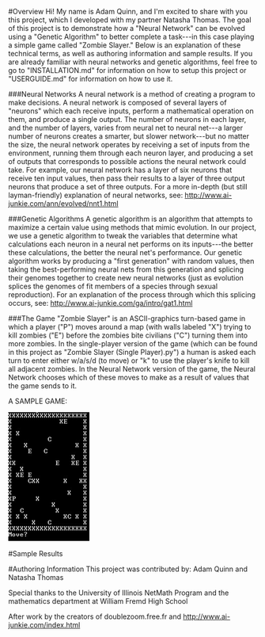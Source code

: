 
#Overview
  Hi! My name is Adam Quinn, and I'm excited to share with you this project, which I developed with my partner Natasha Thomas. The goal of this project is to demonstrate how a "Neural Network" can be evolved using a "Genetic Algorithm" to better complete a task---in this case playing a simple game called "Zombie Slayer." Below is an explanation of these technical terms, as well as authoring information and sample results. If you are already familiar with neural networks and genetic algorithms, feel free to go to "INSTALLATION.md" for information on how to setup this project or "USERGUIDE.md" for information on how to use it.
  
###Neural Networks
  A neural network is a method of creating a program to make decisions. A neural network is composed of several layers of "neurons" which each receive inputs, perform a mathematical operation on them, and produce a single output. The number of neurons in each layer, and the number of layers, varies from neural net to neural net---a larger number of neurons creates a smarter, but slower network---but no matter the size, the neural network operates by receiving a set of inputs from the environment, running them through each neuron layer, and producing a set of outputs that corresponds to possible actions the neural network could take. For example, our neural network has a layer of six neurons that receive ten input values, then pass their results to a layer of three output neurons that produce a set of three outputs.
  For a more in-depth (but still layman-friendly) explanation of neural networks, see: 
  http://www.ai-junkie.com/ann/evolved/nnt1.html
  
###Genetic Algorithms
  A genetic algorithm is an algorithm that attempts to maximize a certain value using methods that mimic evolution. In our project, we use a genetic algorithm to tweak the variables that determine what calculations each neuron in a neural net performs on its inputs---the better these calculations, the better the neural net's performance. Our genetic algorithm works by producing a "first generation" with random values, then taking the best-performing neural nets from this generation and splicing their genomes together to create new neural networks (just as evolution splices the genomes of fit members of a species through sexual reproduction). For an explanation of the process through which this splicing occurs, see: http://www.ai-junkie.com/ga/intro/gat1.html
  
###The Game
  "Zombie Slayer" is an ASCII-graphics turn-based game in which a player ("P") moves around a map (with walls labeled "X") trying to kill zombies ("E") before the zombies bite civilians ("C") turning them into more zombies. In the single-player version of the game (which can be found in this project as "Zombie Slayer (Single Player).py") a human is asked each turn to enter either w/a/s/d (to move) or "k" to use the player's knife to kill all adjacent zombies. In the Neural Network version of the game, the Neural Network chooses which of these moves to make as a result of values that the game sends to it.
  
  A SAMPLE GAME:
  
![Alt text](SampleGame.JPG "A Sample Game")


#Sample Results

#Authoring Information
This project was contributed by: Adam Quinn and Natasha Thomas

Special thanks to the University of Illinois NetMath Program and the mathematics department at William Fremd High School

After work by the creators of doublezoom.free.fr and http://www.ai-junkie.com/index.html
